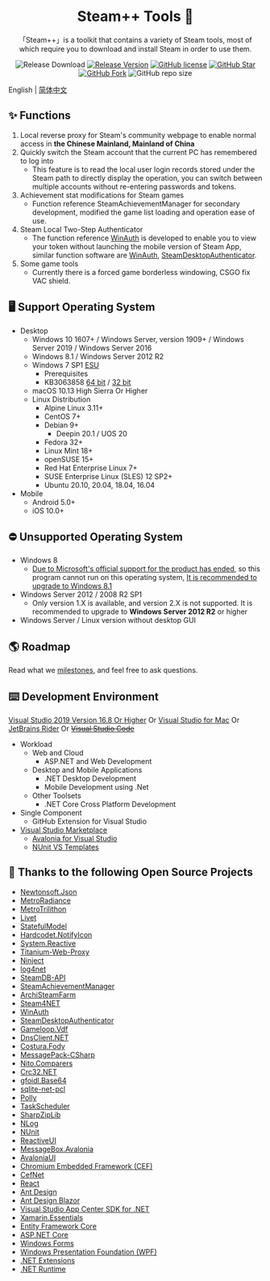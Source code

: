 <h1 align="center">Steam++ Tools 🧰</h1>

<div align="center">

「Steam++」is a toolkit that contains a variety of Steam tools, most of which require you to download and install Steam in order to use them.

![Release Download](https://img.shields.io/github/downloads/rmbadmin/SteamTools/latest/total?style=flat-square)
[![Release Version](https://img.shields.io/github/v/release/rmbadmin/SteamTools?style=flat-square)](https://github.com/rmbadmin/SteamTools/releases/latest)
[![GitHub license](https://img.shields.io/github/license/rmbadmin/SteamTools?style=flat-square)](LICENSE)
[![GitHub Star](https://img.shields.io/github/stars/rmbadmin/SteamTools?style=flat-square)](https://github.com/rmbadmin/SteamTools/stargazers)
[![GitHub Fork](https://img.shields.io/github/forks/rmbadmin/SteamTools?style=flat-square)](https://github.com/rmbadmin/SteamTools/network/members)
![GitHub repo size](https://img.shields.io/github/repo-size/rmbadmin/SteamTools?style=flat-square&color=3cb371)

</div>

English | [简体中文](./README.md)

## ✨ Functions
1. Local reverse proxy for Steam's community webpage to enable normal access in **the Chinese Mainland, Mainland of China**
2. Quickly switch the Steam account that the current PC has remembered to log into
	- This feature is to read the local user login records stored under the Steam path to directly display the operation, you can switch between multiple accounts without re-entering passwords and tokens.
3. Achievement stat modifications for Steam games
	- Function reference SteamAchievementManager for secondary development, modified the game list loading and operation ease of use. 
4. Steam Local Two-Step Authenticator
    - The function reference [WinAuth](https://github.com/winauth/winauth) is developed to enable you to view your token without launching the mobile version of Steam App, similar function software are [WinAuth](https://github.com/winauth/winauth), [SteamDesktopAuthenticator](https://github.com/Jessecar96/SteamDesktopAuthenticator).
5. Some game tools
	- Currently there is a forced game borderless windowing, CSGO fix VAC shield.

<!--Prerequisites Microsoft Visual C++ 2015-2019 Redistributable [64 bit](https://aka.ms/vs/16/release/vc_redist.x64.exe) / [32 bit](https://aka.ms/vs/16/release/vc_redist.x86.exe)-->
## 🖥 Support Operating System
- Desktop
	- Windows 10 1607+ / Windows Server, version 1909+ / Windows Server 2019 / Windows Server 2016
	- Windows 8.1 / Windows Server 2012 R2
	- Windows 7 SP1 [ESU](https://docs.microsoft.com/troubleshoot/windows-client/windows-7-eos-faq/windows-7-extended-security-updates-faq)
		- Prerequisites
		- KB3063858 [64 bit](https://www.microsoft.com/download/details.aspx?id=47442) / [32 bit](https://www.microsoft.com/download/details.aspx?id=47409)
	- macOS 10.13 High Sierra Or Higher
	- Linux Distribution
		- Alpine Linux 3.11+
		- CentOS 7+
		- Debian 9+
			- Deepin 20.1 / UOS 20
		- Fedora 32+
		- Linux Mint 18+
		- openSUSE 15+
		- Red Hat Enterprise Linux 7+
		- SUSE Enterprise Linux (SLES) 12 SP2+
		- Ubuntu 20.10, 20.04, 18.04, 16.04
- Mobile
	- Android 5.0+
	- iOS 10.0+

## ⛔ Unsupported Operating System
- Windows 8
	- [Due to Microsoft's official support for the product has ended](https://docs.microsoft.com/lifecycle/products/windows-8), so this program cannot run on this operating system, [It is recommended to upgrade to Windows 8.1](https://support.microsoft.com/windows/update-to-windows-8-1-from-windows-8-17fc54a7-a465-6b5a-c1a0-34140afd0669)
- Windows Server 2012 / 2008 R2 SP1
	- Only version 1.X is available, and version 2.X is not supported. It is recommended to upgrade to **Windows Server 2012 R2** or higher
- Windows Server / Linux version without desktop GUI

## 🌎 Roadmap
Read what we [milestones](https://github.com/SteamTools-Team/SteamTools/milestones), and feel free to ask questions.

## ⌨️ Development Environment
[Visual Studio 2019 Version 16.8 Or Higher](https://visualstudio.microsoft.com/vs/) Or [Visual Studio for Mac](https://visualstudio.microsoft.com/vs/mac/) Or [JetBrains Rider](https://www.jetbrains.com/rider/) Or ~~[Visual Studio Code](https://code.visualstudio.com/)~~
- Workload
	- Web and Cloud
		- ASP.NET and Web Development
	- Desktop and Mobile Applications
		- .NET Desktop Development
		- Mobile Development using .Net
	- Other Toolsets
		- .NET Core Cross Platform Development
- Single Component
	- GitHub Extension for Visual Studio
- [Visual Studio Marketplace](https://marketplace.visualstudio.com/)
	- [Avalonia for Visual Studio](https://marketplace.visualstudio.com/items?itemName=AvaloniaTeam.AvaloniaforVisualStudio)
	- [NUnit VS Templates](https://marketplace.visualstudio.com/items?itemName=NUnitDevelopers.NUnitTemplatesforVisualStudio)

## 📄 Thanks to the following Open Source Projects
* [Newtonsoft.Json](https://github.com/JamesNK/Newtonsoft.Json)
* [MetroRadiance](https://github.com/Grabacr07/MetroRadiance)
* [MetroTrilithon](https://github.com/Grabacr07/MetroTrilithon)
* [Livet](https://github.com/runceel/Livet)
* [StatefulModel](https://github.com/ugaya40/StatefulModel)
* [Hardcodet.NotifyIcon](https://github.com/HavenDV/Hardcodet.NotifyIcon.Wpf.NetCore)
* [System.Reactive](https://github.com/dotnet/reactive)
* [Titanium-Web-Proxy](https://github.com/justcoding121/Titanium-Web-Proxy)
* [Ninject](https://github.com/ninject/Ninject)
* [log4net](https://github.com/apache/logging-log4net)
* [SteamDB-API](https://github.com/SteamDB-API/api)
* [SteamAchievementManager](https://github.com/gibbed/SteamAchievementManager)
* [ArchiSteamFarm](https://github.com/JustArchiNET/ArchiSteamFarm)
* [Steam4NET](https://github.com/SteamRE/Steam4NET)
* [WinAuth](https://github.com/winauth/winauth)
* [SteamDesktopAuthenticator](https://github.com/Jessecar96/SteamDesktopAuthenticator)
* [Gameloop.Vdf](https://github.com/shravan2x/Gameloop.Vdf)
* [DnsClient.NET](https://github.com/MichaCo/DnsClient.NET)
* [Costura.Fody](https://github.com/Fody/Costura)
* [MessagePack-CSharp](https://github.com/neuecc/MessagePack-CSharp)
* [Nito.Comparers](https://github.com/StephenCleary/Comparers)
* [Crc32.NET](https://github.com/force-net/Crc32.NET)
* [gfoidl.Base64](https://github.com/gfoidl/Base64)
* [sqlite-net-pcl](https://github.com/praeclarum/sqlite-net)
* [Polly](https://github.com/App-vNext/Polly)
* [TaskScheduler](https://github.com/dahall/taskscheduler)
* [SharpZipLib](https://github.com/icsharpcode/SharpZipLib)
* [NLog](https://github.com/nlog/NLog)
* [NUnit](https://github.com/nunit/nunit)
* [ReactiveUI](https://github.com/reactiveui/reactiveui)
* [MessageBox.Avalonia](https://github.com/AvaloniaUtils/MessageBox.Avalonia)
* [AvaloniaUI](https://github.com/AvaloniaUI/Avalonia)
* [Chromium Embedded Framework (CEF)](https://github.com/chromiumembedded/cef)
* [CefNet](https://github.com/CefNet/CefNet)
* [React](https://github.com/facebook/react)
* [Ant Design](https://github.com/ant-design/ant-design)
* [Ant Design Blazor](https://github.com/ant-design-blazor/ant-design-blazor)
* [Visual Studio App Center SDK for .NET](https://github.com/microsoft/appcenter-sdk-dotnet)
* [Xamarin.Essentials](https://github.com/xamarin/essentials)
* [Entity Framework Core](https://github.com/dotnet/efcore)
* [ASP.NET Core](https://github.com/dotnet/aspnetcore)
* [Windows Forms](https://github.com/dotnet/winforms)
* [Windows Presentation Foundation (WPF)](https://github.com/dotnet/wpf)
* [.NET Extensions](https://github.com/dotnet/extensions)
* [.NET Runtime](https://github.com/dotnet/runtime)
